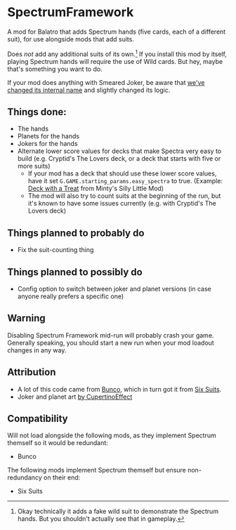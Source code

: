 # SpectrumFramework
A mod for Balatro that adds Spectrum hands (five cards, each of a different suit), for use alongside mods that add suits.

Does _not_ add any additional suits of its own.[^1] If you install this mod by itself, playing Spectrum hands will require the use of Wild cards. But hey, maybe that's something you want to do.

If your mod does anything with Smeared Joker, be aware that [we've changed its internal name](https://github.com/wingedcatgirl/SpectrumFramework/blob/b309a9c6f4ca43ef449c9d687a06043c0b5e1f06/spectrumframework.lua#L315) and slightly changed its logic.

## Things done:
- The hands
- Planets for the hands
- Jokers for the hands
- Alternate lower score values for decks that make Spectra very easy to build (e.g. Cryptid's The Lovers deck, or a deck that starts with five or more suits)
  - If your mod has a deck that should use these lower score values, have it set `G.GAME.starting_params.easy_spectra` to true. (Example: [Deck with a Treat](https://github.com/wingedcatgirl/MintysSillyMod/blob/b2c926aef8fca1a08b2a29ac98c0e433363681c4/backs/backs.lua#L11) from Minty's Silly Little Mod)
  - The mod will also try to count suits at the beginning of the run, but it's known to have some issues currently (e.g. with Cryptid's The Lovers deck)

## Things planned to probably do
- Fix the suit-counting thing

## Things planned to possibly do
- Config option to switch between joker and planet versions (in case anyone really prefers a specific one)

## Warning
Disabling Spectrum Framework mid-run will probably crash your game. Generally speaking, you should start a new run when your mod loadout changes in any way.

## Attribution
- A lot of this code came from [Bunco](https://github.com/Firch/Bunco), which in turn got it from [Six Suits](https://github.com/lshtech/SixSuits).
- Joker and planet art [by CupertinoEffect](https://github.com/wingedcatgirl/SpectrumFramework/issues/1)

## Compatibility
Will not load alongside the following mods, as they implement Spectrum themself so it would be redundant:
- Bunco

The following mods implement Spectrum themself but ensure non-redundancy on their end:
- Six Suits


[^1]: Okay technically it adds a fake wild suit to demonstrate the Spectrum hands. But you shouldn't actually see that in gameplay.